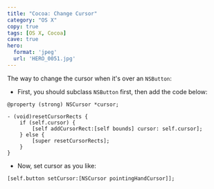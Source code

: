 ```yaml
---
title: "Cocoa: Change Cursor"
category: "OS X"
copy: true
tags: [OS X, Cocoa]
cave: true
hero:
  format: 'jpeg'
  url: 'HERO_0051.jpg'
---
```

The way to change the cursor when it's over an `NSButton`:

* First, you should subclass `NSButton` first, then add the code below:

```objc
@property (strong) NSCursor *cursor;

- (void)resetCursorRects {
    if (self.cursor) {
        [self addCursorRect:[self bounds] cursor: self.cursor];
    } else {
        [super resetCursorRects];
    }
}
```
* Now, set cursor as you like:

```objc
[self.button setCursor:[NSCursor pointingHandCursor]];
```
